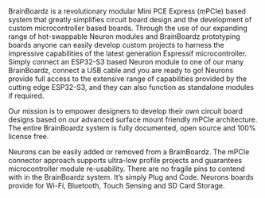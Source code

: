 ### 

BrainBoardz is a revolutionary modular Mini PCE Express (mPCIe) based system that greatly simplifies circuit board design and the development of custom microcontroller based boards.  Through the use of our expanding range of hot-swappable Neuron modules and BrainBoardz prototyping boards anyone can easily develop custom projects to harness the impressive capabilities of the latest generation Espressif microcontroller. Simply connect an ESP32-S3 based Neuron module to one of our many BrainBoardz, connect a USB cable and you are ready to go! Neurons provide full access to the extensive range of capabilities provided by the cutting edge ESP32-S3, and they can also function as standalone modules if required.

Our mission is to empower designers to develop their own circuit board designs based on our advanced surface mount friendly mPCIe architecture. The entire BrainBoardz system is fully documented, open source and 100% license free.

Neurons can be easily added or removed from a BrainBoardz. The mPCIe connector approach supports ultra-low profile projects and guarantees microcontroller module re-usability. There are no fragile pins to contend with in the BrainBoardz system. It’s simply Plug and Code. Neurons boards provide for Wi-Fi, Bluetooth, Touch Sensing and SD Card Storage.

<!--
**BrainBoardz/BrainBoardz** is a ✨ _special_ ✨ repository because its `README.md` (this file) appears on your GitHub profile.



-->
